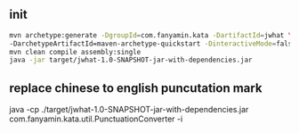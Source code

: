 
## init

```bash
mvn archetype:generate -DgroupId=com.fanyamin.kata -DartifactId=jwhat \
-DarchetypeArtifactId=maven-archetype-quickstart -DinteractiveMode=false
mvn clean compile assembly:single
java -jar target/jwhat-1.0-SNAPSHOT-jar-with-dependencies.jar
```


## replace chinese to english puncutation mark

java -cp ./target/jwhat-1.0-SNAPSHOT-jar-with-dependencies.jar com.fanyamin.kata.util.PunctuationConverter -i <file>